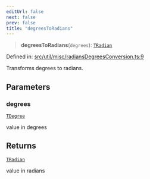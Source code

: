 ```yaml
---
editUrl: false
next: false
prev: false
title: "degreesToRadians"
---
```


> **degreesToRadians**(`degrees`): [`TRadian`](/api/type-aliases/tradian/)

Defined in: [src/util/misc/radiansDegreesConversion.ts:9](https://github.com/fabricjs/fabric.js/blob/977f797255d8c56b5b68360b0d45bed33697d2e8/src/util/misc/radiansDegreesConversion.ts#L9)

Transforms degrees to radians.

## Parameters

### degrees

[`TDegree`](/api/type-aliases/tdegree/)

value in degrees

## Returns

[`TRadian`](/api/type-aliases/tradian/)

value in radians
